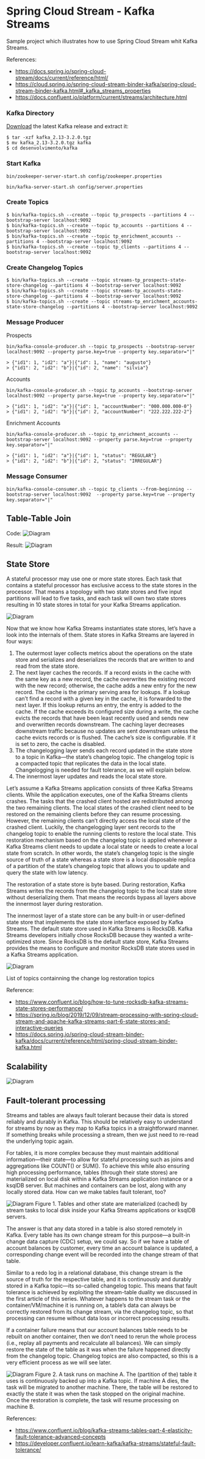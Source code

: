 # Spring Cloud Stream - Kafka Streams
Sample project which illustrates how to use Spring Cloud Stream whit Kafka Streams.

References: 
- https://docs.spring.io/spring-cloud-stream/docs/current/reference/html/
- https://cloud.spring.io/spring-cloud-stream-binder-kafka/spring-cloud-stream-binder-kafka.html#_kafka_streams_properties
- https://docs.confluent.io/platform/current/streams/architecture.html

### Kafka Directory
[Download](https://kafka.apache.org/downloads) the latest Kafka release and extract it:
```
$ tar -xzf kafka_2.13-3.2.0.tgz
$ mv kafka_2.13-3.2.0.tgz kafka
$ cd desenvolvimento/kafka
```

### Start Kafka
```
bin/zookeeper-server-start.sh config/zookeeper.properties
```
```
bin/kafka-server-start.sh config/server.properties
```

### Create Topics
```
$ bin/kafka-topics.sh --create --topic tp_prospects --partitions 4 --bootstrap-server localhost:9092
$ bin/kafka-topics.sh --create --topic tp_accounts --partitions 4 --bootstrap-server localhost:9092
$ bin/kafka-topics.sh --create --topic tp_enrichment_accounts --partitions 4 --bootstrap-server localhost:9092
$ bin/kafka-topics.sh --create --topic tp_clients --partitions 4 --bootstrap-server localhost:9092
```

### Create Changelog Topics
```
$ bin/kafka-topics.sh --create --topic streams-tp_prospects-state-store-changelog --partitions 4 --bootstrap-server localhost:9092
$ bin/kafka-topics.sh --create --topic streams-tp_accounts-state-store-changelog --partitions 4 --bootstrap-server localhost:9092
$ bin/kafka-topics.sh --create --topic streams-tp_enrichment_accounts-state-store-changelog --partitions 4 --bootstrap-server localhost:9092
```

### Message Producer
Prospects
```
bin/kafka-console-producer.sh --topic tp_prospects --bootstrap-server localhost:9092 --property parse.key=true --property key.separator="|"
```
```
> {"id1": 1, "id2": "a"}|{"id": 1, "name": "augusto"}
> {"id1": 2, "id2": "b"}|{"id": 2, "name": "silvia"}
```
Accounts
```
bin/kafka-console-producer.sh --topic tp_accounts --bootstrap-server localhost:9092 --property parse.key=true --property key.separator="|"
```
```
> {"id1": 1, "id2": "a"}|{"id": 1, "accountNumber": "000.000.000-0"}
> {"id1": 2, "id2": "b"}|{"id": 2, "accountNumber": "222.222.222-2"}
```
Enrichment Accounts
```
bin/kafka-console-producer.sh --topic tp_enrichment_accounts --bootstrap-server localhost:9092 --property parse.key=true --property key.separator="|"
```
```
> {"id1": 1, "id2": "a"}|{"id": 1, "status": "REGULAR"}
> {"id1": 2, "id2": "b"}|{"id": 2, "status": "IRREGULAR"}
```

### Message Consumer
```
bin/kafka-console-consumer.sh --topic tp_clients --from-beginning --bootstrap-server localhost:9092  --property parse.key=true --property key.separator="|"
```

## Table-Table Join
Code:
![Diagram](docs/imgs/table_table_join_code.png)

Result:
![Diagram](docs/imgs/table_table_join_kafka_messages.png)

## State Store
A stateful processor may use one or more state stores. Each task that contains a stateful processor has exclusive access to the state stores in the processor. That means a topology with two state stores and five input partitions will lead to five tasks, and each task will own two state stores resulting in 10 state stores in total for your Kafka Streams application.

![Diagram](docs/imgs/state_store.png)

Now that we know how Kafka Streams instantiates state stores, let’s have a look into the internals of them. State stores in Kafka Streams are layered in four ways:
1. The outermost layer collects metrics about the operations on the state store and serializes and deserializes the records that are written to and read from the state store.
2. The next layer caches the records. If a record exists in the cache with the same key as a new record, the cache overwrites the existing record with the new record; otherwise, the cache adds a new entry for the new record. The cache is the primary serving area for lookups. If a lookup can’t find a record with a given key in the cache, it is forwarded to the next layer. If this lookup returns an entry, the entry is added to the cache. If the cache exceeds its configured size during a write, the cache evicts the records that have been least recently used and sends new and overwritten records downstream. The caching layer decreases downstream traffic because no updates are sent downstream unless the cache evicts records or is flushed. The cache’s size is configurable. If it is set to zero, the cache is disabled.
3. The changelogging layer sends each record updated in the state store to a topic in Kafka—the state’s changelog topic. The changelog topic is a compacted topic that replicates the data in the local state. Changelogging is needed for fault tolerance, as we will explain below.
4. The innermost layer updates and reads the local state store.

Let’s assume a Kafka Streams application consists of three Kafka Streams clients. While the application executes, one of the Kafka Streams clients crashes. The tasks that the crashed client hosted are redistributed among the two remaining clients. The local states of the crashed client need to be restored on the remaining clients before they can resume processing. However, the remaining clients can’t directly access the local state of the crashed client. Luckily, the changelogging layer sent records to the changelog topic to enable the running clients to restore the local state. This restoration mechanism based on the changelog topic is applied whenever a Kafka Streams client needs to update a local state or needs to create a local state from scratch. In other words, the state’s changelog topic is the single source of truth of a state whereas a state store is a local disposable replica of a partition of the state’s changelog topic that allows you to update and query the state with low latency.

The restoration of a state store is byte based. During restoration, Kafka Streams writes the records from the changelog topic to the local state store without deserializing them. That means the records bypass all layers above the innermost layer during restoration.

The innermost layer of a state store can be any built-in or user-defined state store that implements the state store interface exposed by Kafka Streams. The default state store used in Kafka Streams is RocksDB. Kafka Streams developers initially chose RocksDB because they wanted a write-optimized store. Since RocksDB is the default state store, Kafka Streams provides the means to configure and monitor RocksDB state stores used in a Kafka Streams application.

![Diagram](docs/imgs/topics_list.png)

List of topics containning the change log restoration topics

Reference: 
- https://www.confluent.io/blog/how-to-tune-rocksdb-kafka-streams-state-stores-performance/
- https://spring.io/blog/2019/12/09/stream-processing-with-spring-cloud-stream-and-apache-kafka-streams-part-6-state-stores-and-interactive-queries
- https://docs.spring.io/spring-cloud-stream-binder-kafka/docs/current/reference/html/spring-cloud-stream-binder-kafka.html

## Scalability

![Diagram](docs/imgs/scalability.png)

## Fault-tolerant processing
Streams and tables are always fault tolerant because their data is stored reliably and durably in Kafka. This should be relatively easy to understand for streams by now as they map to Kafka topics in a straightforward manner. If something breaks while processing a stream, then we just need to re-read the underlying topic again.

For tables, it is more complex because they must maintain additional information—their state—to allow for stateful processing such as joins and aggregations like COUNT() or SUM(). To achieve this while also ensuring high processing performance, tables (through their state stores) are materialized on local disk within a Kafka Streams application instance or a ksqlDB server. But machines and containers can be lost, along with any locally stored data. How can we make tables fault tolerant, too?

![Diagram](docs/imgs/fault_tolerant_processing.png)
Figure 1. Tables and other state are materialized (cached) by stream tasks to local disk inside your Kafka Streams applications or ksqlDB servers.

The answer is that any data stored in a table is also stored remotely in Kafka. Every table has its own change stream for this purpose—a built-in change data capture (CDC) setup, we could say. So if we have a table of account balances by customer, every time an account balance is updated, a corresponding change event will be recorded into the change stream of that table.

Similar to a redo log in a relational database, this change stream is the source of truth for the respective table, and it is continuously and durably stored in a Kafka topic—its so-called changelog topic. This means that fault tolerance is achieved by exploiting the stream-table duality we discussed in the first article of this series. Whatever happens to the stream task or the container/VM/machine it is running on, a table’s data can always be correctly restored from its change stream, via the changelog topic, so that processing can resume without data loss or incorrect processing results.

If a container failure means that our account balances table needs to be rebuilt on another container, then we don’t need to rerun the whole process (i.e., replay all payments and recalculate all balances). We can simply restore the state of the table as it was when the failure happened directly from the changelog topic. Changelog topics are also compacted, so this is a very efficient process as we will see later.

![Diagram](docs/imgs/fault_tolerant_processing_2.png)
Figure 2. A task runs on machine A. The (partition of the) table it uses is continuously backed up into a Kafka topic. If machine A dies, the task will be migrated to another machine. There, the table will be restored to exactly the state it was when the task stopped on the original machine. Once the restoration is complete, the task will resume processing on machine B.

References: 
- https://www.confluent.io/blog/kafka-streams-tables-part-4-elasticity-fault-tolerance-advanced-concepts
- https://developer.confluent.io/learn-kafka/kafka-streams/stateful-fault-tolerance/